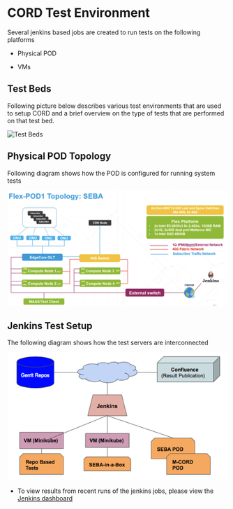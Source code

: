 # CORD Test Environment

Several jenkins based jobs are created to run tests on the following platforms

* Physical POD

* VMs 

## Test Beds

Following picture below describes various test environments that are used to
setup CORD and a brief overview on the type of tests that are performed on that
test bed.

![Test Beds](images/qa_testbed_diag.png)

## Physical POD Topology

Following diagram shows how the POD is configured for running system tests

![QA Physical POD](images/flex-qa-pod.png)

## Jenkins Test Setup

The following diagram shows how the test servers are interconnected

![QA Jenkins Setup](images/SEBA-QA-Jenkins.png)

* To view results from recent runs of the jenkins jobs, please view the
  [Jenkins dashboard](https://jenkins.opencord.org/)
